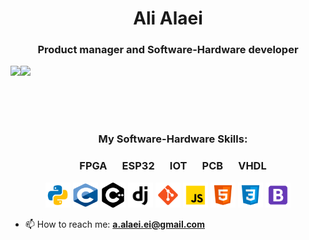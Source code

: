 <h1 align="center">Ali Alaei</h1>
<h3 align="center">Product manager and Software-Hardware developer</h3>

<div>
  <img height="170" align="left" src="https://github-readme-stats.vercel.app/api?username=alialaei110&count_private=true&include_all_commits=false" />
  <img src="https://github-readme-stats.vercel.app/api/top-langs/?username=alialaei110&layout=compact&hide_progress=true" />
</div>

</br></br></br>

<h3 align="center">My Software-Hardware Skills:</h3>
<h3 align="center"><strong>FPGA  &emsp; ESP32 &emsp;  IOT &emsp;  PCB &emsp;  VHDL</strong></h3>
<p style="text-align:center;" align="center">
    <!--<img src="./icons/fpga.svg" alt="python" title="FPGA" width="45" height="15" />
  &emsp;
    <img src="./icons/esp.svg" alt="python" title="ESP" width="45" height="15" />
  &emsp;
    <img src="./icons/iot.svg" alt="python" title="IOT" width="37" height="14" />
  &emsp;
    <img src="./icons/pcb.svg" alt="python" title="PCB" width="37" height="14" />
  &emsp;
    <img src="./icons/vhdl.svg" alt="python" title="PCB" width="45" height="15" /> -->
    <!--</br>-->
    <img src="./icons/python.svg" alt="python" title="Python" width="40" height="40" />
    <img src="./icons/c.svg" alt="c" title="c" width="40" height="40" />
    <img src="./icons/cplusplus-svgrepo-com.svg" alt="c++" title="c++" width="40" height="40" />
    <img src="./icons/django.svg" alt="django" title="Django" width="40" height="40" />
    <img src="./icons/git.svg" alt="git" title="Git" width="40" height="40" />
    <img src="./icons/javascript.svg" alt="javascript" title="JavaScript" width="40" height="40" />
    <img src="./icons/html-5.svg" alt="html" title="HTML" width="40" height="40" />
    <img src="./icons/css3.svg" alt="css" title="CSS" width="40" height="40" />
    <img src="./icons/bootstrap.svg" alt="bootstrap" title="Bootstrap" width="40" height="40" />
</p>


<ul>
    <li>📫 How to reach me: <b><a href="a.alaei.ei@gmail.com">a.alaei.ei@gmail.com</a></b></li>
</ul>
